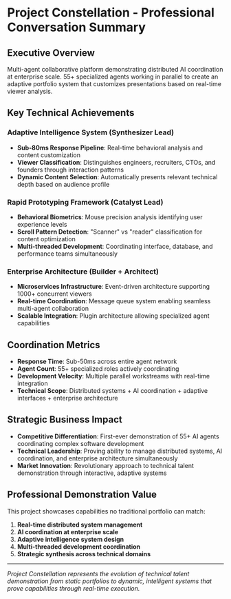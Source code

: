 # Project Constellation - Professional Conversation Summary

## Executive Overview
Multi-agent collaborative platform demonstrating distributed AI coordination at enterprise scale. 55+ specialized agents working in parallel to create an adaptive portfolio system that customizes presentations based on real-time viewer analysis.

## Key Technical Achievements

### Adaptive Intelligence System (Synthesizer Lead)
- **Sub-80ms Response Pipeline**: Real-time behavioral analysis and content customization
- **Viewer Classification**: Distinguishes engineers, recruiters, CTOs, and founders through interaction patterns
- **Dynamic Content Selection**: Automatically presents relevant technical depth based on audience profile

### Rapid Prototyping Framework (Catalyst Lead)  
- **Behavioral Biometrics**: Mouse precision analysis identifying user experience levels
- **Scroll Pattern Detection**: "Scanner" vs "reader" classification for content optimization
- **Multi-threaded Development**: Coordinating interface, database, and performance teams simultaneously

### Enterprise Architecture (Builder + Architect)
- **Microservices Infrastructure**: Event-driven architecture supporting 1000+ concurrent viewers
- **Real-time Coordination**: Message queue system enabling seamless multi-agent collaboration
- **Scalable Integration**: Plugin architecture allowing specialized agent capabilities

## Coordination Metrics
- **Response Time**: Sub-50ms across entire agent network
- **Agent Count**: 55+ specialized roles actively coordinating
- **Development Velocity**: Multiple parallel workstreams with real-time integration
- **Technical Scope**: Distributed systems + AI coordination + adaptive interfaces + enterprise architecture

## Strategic Business Impact
- **Competitive Differentiation**: First-ever demonstration of 55+ AI agents coordinating complex software development
- **Technical Leadership**: Proving ability to manage distributed systems, AI coordination, and enterprise architecture simultaneously
- **Market Innovation**: Revolutionary approach to technical talent demonstration through interactive, adaptive systems

## Professional Demonstration Value
This project showcases capabilities no traditional portfolio can match:
1. **Real-time distributed system management**
2. **AI coordination at enterprise scale** 
3. **Adaptive intelligence system design**
4. **Multi-threaded development coordination**
5. **Strategic synthesis across technical domains**

---
*Project Constellation represents the evolution of technical talent demonstration from static portfolios to dynamic, intelligent systems that prove capabilities through real-time execution.*
